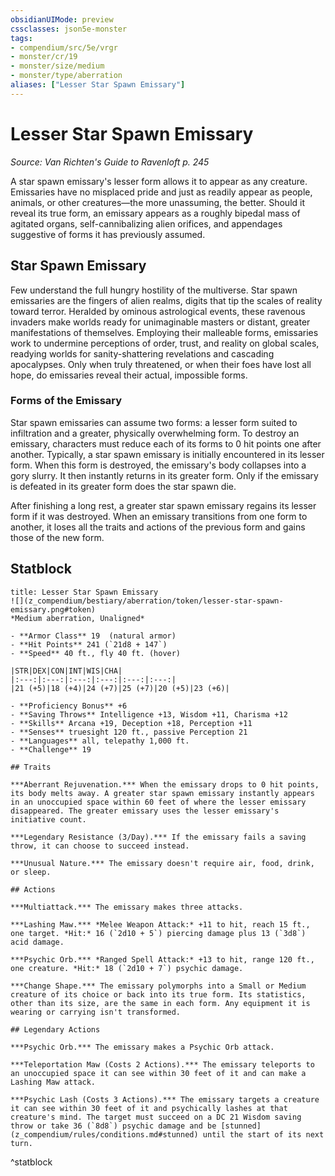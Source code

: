 ```yaml
---
obsidianUIMode: preview
cssclasses: json5e-monster
tags:
- compendium/src/5e/vrgr
- monster/cr/19
- monster/size/medium
- monster/type/aberration
aliases: ["Lesser Star Spawn Emissary"]
---
```

# Lesser Star Spawn Emissary
*Source: Van Richten's Guide to Ravenloft p. 245*  

A star spawn emissary's lesser form allows it to appear as any creature. Emissaries have no misplaced pride and just as readily appear as people, animals, or other creatures—the more unassuming, the better. Should it reveal its true form, an emissary appears as a roughly bipedal mass of agitated organs, self-cannibalizing alien orifices, and appendages suggestive of forms it has previously assumed.

## Star Spawn Emissary

Few understand the full hungry hostility of the multiverse. Star spawn emissaries are the fingers of alien realms, digits that tip the scales of reality toward terror. Heralded by ominous astrological events, these ravenous invaders make worlds ready for unimaginable masters or distant, greater manifestations of themselves. Employing their malleable forms, emissaries work to undermine perceptions of order, trust, and reality on global scales, readying worlds for sanity-shattering revelations and cascading apocalypses. Only when truly threatened, or when their foes have lost all hope, do emissaries reveal their actual, impossible forms.

### Forms of the Emissary

Star spawn emissaries can assume two forms: a lesser form suited to infiltration and a greater, physically overwhelming form. To destroy an emissary, characters must reduce each of its forms to 0 hit points one after another. Typically, a star spawn emissary is initially encountered in its lesser form. When this form is destroyed, the emissary's body collapses into a gory slurry. It then instantly returns in its greater form. Only if the emissary is defeated in its greater form does the star spawn die.

After finishing a long rest, a greater star spawn emissary regains its lesser form if it was destroyed. When an emissary transitions from one form to another, it loses all the traits and actions of the previous form and gains those of the new form.

## Statblock

```ad-statblock
title: Lesser Star Spawn Emissary
![](z_compendium/bestiary/aberration/token/lesser-star-spawn-emissary.png#token)
*Medium aberration, Unaligned*

- **Armor Class** 19  (natural armor)
- **Hit Points** 241 (`21d8 + 147`)
- **Speed** 40 ft., fly 40 ft. (hover)

|STR|DEX|CON|INT|WIS|CHA|
|:---:|:---:|:---:|:---:|:---:|:---:|
|21 (+5)|18 (+4)|24 (+7)|25 (+7)|20 (+5)|23 (+6)|

- **Proficiency Bonus** +6
- **Saving Throws** Intelligence +13, Wisdom +11, Charisma +12
- **Skills** Arcana +19, Deception +18, Perception +11
- **Senses** truesight 120 ft., passive Perception 21
- **Languages** all, telepathy 1,000 ft.
- **Challenge** 19

## Traits

***Aberrant Rejuvenation.*** When the emissary drops to 0 hit points, its body melts away. A greater star spawn emissary instantly appears in an unoccupied space within 60 feet of where the lesser emissary disappeared. The greater emissary uses the lesser emissary's initiative count.

***Legendary Resistance (3/Day).*** If the emissary fails a saving throw, it can choose to succeed instead.

***Unusual Nature.*** The emissary doesn't require air, food, drink, or sleep.

## Actions

***Multiattack.*** The emissary makes three attacks.

***Lashing Maw.*** *Melee Weapon Attack:* +11 to hit, reach 15 ft., one target. *Hit:* 16 (`2d10 + 5`) piercing damage plus 13 (`3d8`) acid damage.

***Psychic Orb.*** *Ranged Spell Attack:* +13 to hit, range 120 ft., one creature. *Hit:* 18 (`2d10 + 7`) psychic damage.

***Change Shape.*** The emissary polymorphs into a Small or Medium creature of its choice or back into its true form. Its statistics, other than its size, are the same in each form. Any equipment it is wearing or carrying isn't transformed.

## Legendary Actions

***Psychic Orb.*** The emissary makes a Psychic Orb attack.

***Teleportation Maw (Costs 2 Actions).*** The emissary teleports to an unoccupied space it can see within 30 feet of it and can make a Lashing Maw attack.

***Psychic Lash (Costs 3 Actions).*** The emissary targets a creature it can see within 30 feet of it and psychically lashes at that creature's mind. The target must succeed on a DC 21 Wisdom saving throw or take 36 (`8d8`) psychic damage and be [stunned](z_compendium/rules/conditions.md#stunned) until the start of its next turn.
```
^statblock